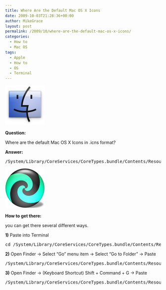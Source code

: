 ```yaml
---
title: Where Are the Default Mac OS X Icons
date: 2009-10-03T21:28:36+00:00
author: MikeGrace
layout: post
permalink: /2009/10/where-are-the-default-mac-os-x-icons/
categories:
  - How to
  - Mac OS
tags:
  - Apple
  - How to
  - OS
  - Terminal
---
```

<img class="size-full wp-image-965 alignleft" title="FinderIcon" src="/assets/2009/10/FinderIcon.png" alt="FinderIcon" width="128" height="128" />
  
**Question:**
  
Where are the default Mac OS X Icons in .icns format?

**Answer:**

<pre lang="bash">/System/Library/CoreServices/CoreTypes.bundle/Contents/Resources</pre>

<img class="alignleft size-full wp-image-972" title="ErasingIcon" src="/assets/2009/10/ErasingIcon.png" alt="ErasingIcon" width="128" height="128" />

**How to get there:**

you can get there several different ways.
  
**1)** Paste into Terminal

<pre lang="bash">cd /System/Library/CoreServices/CoreTypes.bundle/Contents/Resources; open .</pre>

**2)** Open Finder -> Select &#8220;Go&#8221; menu item -> Select &#8220;Go to Folder&#8221; -> Paste

<pre lang="bash">/System/Library/CoreServices/CoreTypes.bundle/Contents/Resources</pre>

**3)** Open Finder -> (Keyboard Shortcut) Shift + Command + G -> Paste

<pre lang="bash">/System/Library/CoreServices/CoreTypes.bundle/Contents/Resources</pre>